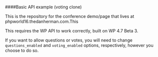####Basic API example (voting clone)

This is the repository for the conference demo/page that lives at phpworld16.thedanherman.com.This

This requires the WP API to work correctly, built on WP 4.7 Beta 3.

If you want to allow questions or votes, you will need to change `questions_enabled` and `voting_enabled` options, respectively, however you choose to do so.
